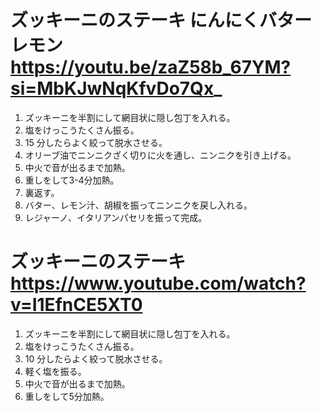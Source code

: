 # ズッキーニのステーキ にんにくバターレモン https://youtu.be/zaZ58b_67YM?si=MbKJwNqKfvDo7Qx_

1. ズッキーニを半割にして網目状に隠し包丁を入れる。
2. 塩をけっこうたくさん振る。
3. 15 分したらよく絞って脱水させる。
4. オリーブ油でニンニクざく切りに火を通し、ニンニクを引き上げる。
5. 中火で音が出るまで加熱。
6. 重しをして3-4分加熱。
7. 裏返す。
8. バター、レモン汁、胡椒を振ってニンニクを戻し入れる。
9. レジャーノ、イタリアンパセリを振って完成。


# ズッキーニのステーキ https://www.youtube.com/watch?v=I1EfnCE5XT0

1. ズッキーニを半割にして網目状に隠し包丁を入れる。
2. 塩をけっこうたくさん振る。
3. 10 分したらよく絞って脱水させる。
4. 軽く塩を振る。
5. 中火で音が出るまで加熱。
6. 重しをして5分加熱。
